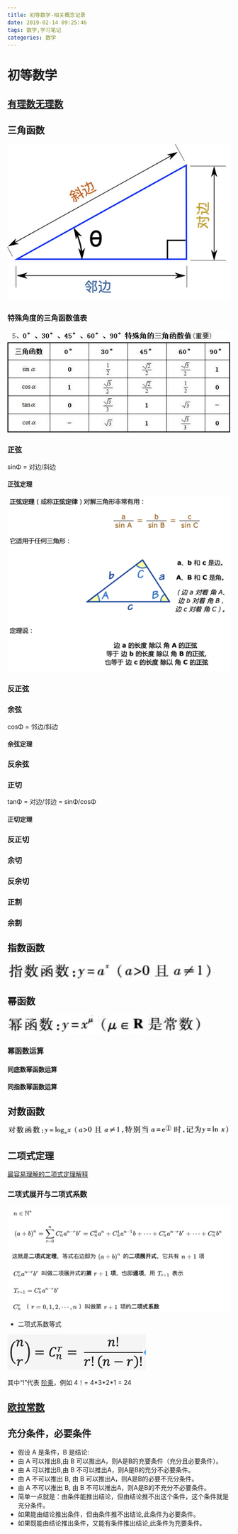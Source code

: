 ```yaml
---
title: 初等数学-相关概念记录
date: 2019-02-14 09:25:46
tags: 数学,学习笔记
categories: 数学
---
```



# 初等数学

## [有理数无理数](https://www.shuxuele.com/irrational-numbers.html)


## 三角函数

![](../assets/006tKfTcly1g06bdpxrwij30g80beaat.jpg)

### 特殊角度的三角函数值表
![](../assets/006tKfTcly1g0ajpd019wj30e706igmp.jpg)

### 正弦

sinΦ = 对边/斜边

#### 正弦定理

![](../assets/006tKfTcgy1g06bnf2367j30za0rmdk4.jpg)

### 反正弦

### 余弦

cosΦ = 邻边/斜边

#### 余弦定理

### 反余弦

### 正切

tanΦ = 对边/邻边 = sinΦ/cosΦ

#### 正切定理

### 反正切

### 余切

### 反余切

### 正割

### 余割

## 指数函数

![](../assets/006tKfTcgy1g062lwzogdj30d001474g.jpg)

## 幂函数

![](../assets/006tKfTcly1g062lj1e28j30cb01774h.jpg)

### 幂函数运算

#### 同底数幂函数运算

#### 同指数幂函数运算

## 对数函数

![](../assets/006tKfTcgy1g062mbl2t9j30qk013wf2.jpg)


## 二项式定理

[最容易理解的二项式定理解释](https://www.shuxuele.com/algebra/binomial-theorem.html)

### 二项式展开与二项式系数

![](../assets/006tNc79gy1g05pb8gww8j318c0ky41r.jpg)

- 二项式系数等式

![](../assets/006tKfTcly1g05xkzwbz4j308p029mx2.jpg)

其中“!”代表 [阶乘](https://www.shuxuele.com/numbers/factorial.html)，例如 4！= 4\*3\*2\*1 = 24

## [欧拉常数](https://www.shuxuele.com/numbers/e-eulers-number.html)

## 充分条件，必要条件

- 假设 A 是条件，B 是结论: 
- 由 A 可以推出B,由 B 可以推出A，则A是B的充要条件（充分且必要条件）。 
- 由 A 可以推出B,由 B 不可以推出A，则A是B的充分不必要条件。 
- 由 A 不可以推出 B, 由 B 可以推出A，则A是B的必要不充分条件。 
- 由 A 不可以推出 B, 由 B 不可以推出A，则A是B的不充分不必要条件。 
- 简单一点就是：由条件能推出结论，但由结论推不出这个条件，这个条件就是充分条件。 
- 如果能由结论推出条件，但由条件推不出结论,此条件为必要条件。 
- 如果既能由结论推出条件，又能有条件推出结论,此条件为充要条件。





